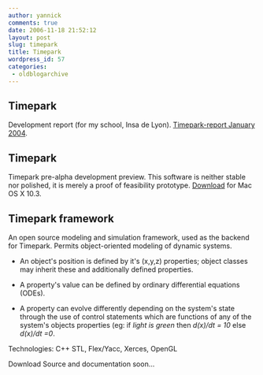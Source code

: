 ```yaml
---
author: yannick
comments: true
date: 2006-11-18 21:52:12
layout: post
slug: timepark
title: Timepark
wordpress_id: 57
categories:
 - oldblogarchive
---
```





## Timepark


Development report (for my school, Insa de Lyon). [Timepark-report January 2004](http://yannick.poulet.org/dev/timepark_report-jan2004.pdf).









## Timepark


Timepark pre-alpha development preview. This software is neither stable nor polished, it is merely a proof of feasibility prototype. [Download](http://yannick.poulet.org/dev/TimePark.zip) for Mac OS X 10.3.









## Timepark framework


An open source modeling and simulation framework, used as the backend for Timepark. Permits object-oriented modeling of dynamic systems.



	
  * An object's position is defined by it's (x,y,z) properties; object classes may inherit these and additionally defined properties.

	
  * A property's value can be defined by ordinary differential equations (ODEs).

	
  * A property can evolve differently depending on the system's state through the use of control statements which are functions of any of the system's objects properties (eg: if _light is green_ then _d(x)/dt = 10_ else _d(x)/dt =0_.


Technologies: C++ STL, Flex/Yacc, Xerces, OpenGL

Download Source and documentation soon...


